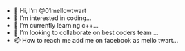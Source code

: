 - 👋 Hi, I’m @01mellowtwart
- 👀 I’m interested in coding...
- 🌱 I’m currently learning c++...
- 💞️ I’m looking to collaborate on best coders team ...
- 📫 How to reach me add me on facebook as mello twart...

<!---
01mellowtwart/01mellowtwart is a ✨ special ✨ repository because its `README.md` (this file) appears on your GitHub profile.
You can click the Preview link to take a look at your changes.
--->
